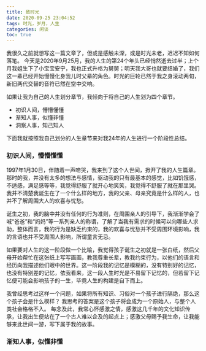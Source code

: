 ```yaml
---
title: 致时光
date: 2020-09-25 23:04:52
tags: 时光，岁月，人生
categories: 闲谈
toc: true 
---
```

我很久之前就想写这一篇文章了，但或是感触未深，或是时光未老，迟迟不知如何落笔。
今天是2020年9月25月，我的人生的第24个年头已经悄然逝去过半；上个月我姐生下了小宝宝安宁，我也正式升格为舅舅；明天我大哥也就要结婚了，我们这一辈已经开始慢慢化身我儿时父辈的角色。时光的巨轮已然于我之身滚动两旬，新旧两代交替的音符已然在空中交响。
<!--more-->
如果让我为自己的人生划分章节，我倾向于将自己的人生划为四个章节。
- 初识人间，懵懵懂懂 
- 渐知人事，似懂非懂 
- 洞察人事，知己知人 

下面我就按照我自己划分的人生章节来对我24年的人生进行一个阶段性总结。

### 初识人间，懵懵懂懂 
1997年1月30日，伴随着一声啼哭，我来到了这个人世间，掀开了我的人生篇章。那时的我，并没有太多的想法与感情，驱动我的只有最基本的感觉，比如饥饿感，不适感，满足感等等，我觉得舒服了就开心地笑笑，我觉得不舒服了就在那里哭。我并不清楚我诞生在了一个什么样的地方，我的父亲、母亲究竟是什么样的人，也并不了解周围大人的欢喜与忧愁。

诞生之初，我的脑中并没有任何的行为准则，在周围亲人的引导下，我渐渐学会了喊“爸爸”和“妈妈”等一系列亲人的称谓，了解了当我有需求的时候可以向哪些人求助，整体而言，我的行为是缺乏约束的，我的欢喜与忧愁并不受周围环境影响，我的言语也并不受周围人影响，所谓童言无忌。

如果要对人生的这一阶段做一个比喻，我觉得孩子诞生之初就是一张白纸，然后父母开始帮忙在这张纸上写写画画，教我尊重长辈，教我约束行为，以他们的语言和经历向我描述他们眼中的世界。这一阶段我的记忆是模糊的，没有特别好的记忆，也没有特别差的记忆，依我看来，这一段人生时光是不易留下记忆的，但若留下记忆便可能会影响孩子的一生，毕竟人生的构建是自下而上。

我曾经思考过这样一个问题，如果将所有知识、习俗对一个孩子进行隔绝，那么这个孩子会是什么模样？ 我思考的答案是这个孩子将会成为一个原始人，与整个人类社会格格不入。
每念及此，我常心怀感激之情，感激这几千年的文化知识传承，让我出生便站在了一个古人难以企及的起点上；感激父母赐予我生命，让我能够来此世间一游，写下属于我的故事。

### 渐知人事，似懂非懂 

